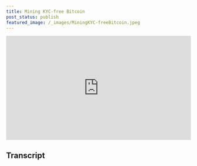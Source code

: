 ```yaml
---
title: Mining KYC-free Bitcoin
post_status: publish
featured_image: /_images/MiningKYC-freeBitcoin.jpeg
---
```


<div style="padding:56.25% 0 0 0;position:relative;"><iframe src="https://player.vimeo.com/video/844668948?badge=0&amp;autopause=0&amp;player_id=0&amp;app_id=58479" frameborder="0" allow="autoplay; fullscreen; picture-in-picture" allowfullscreen style="position:absolute;top:0;left:0;width:100%;height:100%;" title="071 Mining KYC-free Bitcoin"></iframe></div>

<div style="margin-bottom:30px;"></div>

## Transcript

